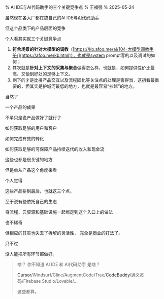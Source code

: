 % AI IDE与AI代码助手的三个关键竞争点
% 王福强
% 2025-05-24

虽然现在各大厂都在搞自己的AI IDE与[AI代码助手](https://afoo.me/posts/2025-05-23-why-markdown-with-AI-agent.html)

但这个品类下的产品层面的竞争

个人看其实就三个关键竞争点

1. **符合场景的针对大模型的调教**（[https://kb.afoo.me/ai/104-大模型调教手册/](https://afoo.me/kb.html)），也就是system prompt写的以及调试的如何；
2. 其次就是**针对上下文的采集与聚合**做得怎么样，也就是，如何提供性价比最高、又恰到好处的足够上下文。
3. 剩下的才是比拼产品交互以及流程固化等关注点的处理是否得当，这初看最重要的，但其实是护城河最低的地方，也就是最容易“抄越”的地方。

当然了

一个产品的成果

不单只是说产品做好了就行了

如何获取足够的用户和客户

如何完成有效的转化

如何获取足够的可保障产品持续迭代的收入和现金流

这些也都是很关键的地方

但是单从产品这个角度来看

个人觉得

这些产品拼到最后，也就这三个点。

至于说有些依托自己的生态

将流程、云资源和基础设施一起绑定到这个入口上的做法

也不稀奇

但相应的其实也失去了拆解的灵活性， 完全是商业的打法了。

只不过

没人能把所有环节都做好。

> 啥？ 你不知道 AI IDE 和 AI代码助手 是啥？
>
> [Cursor](https://kb.afoo.me/ai/105-cursorcookbook/)/Windsurf/Cline/AugmentCode/Trae/[CodeBuddy](https://afoo.me/posts/2025-04-23-novel-writer-with-codebuddy.html)/通义灵码/Firebase Studio/Lovable/...
>
> 这些都算。



